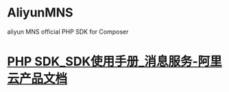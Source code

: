 # AliyunMNS
aliyun MNS official  PHP SDK for Composer


# [PHP SDK_SDK使用手册_消息服务-阿里云产品文档](https://help.aliyun.com/document_detail/mns/sdk/php-sdk.html)
